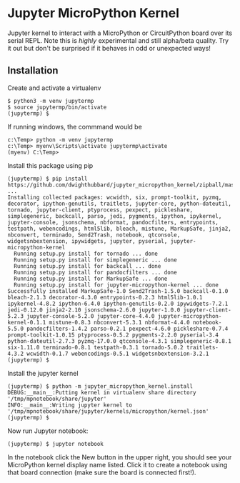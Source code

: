 # Jupyter MicroPython Kernel

Jupyter kernel to interact with a MicroPython or CircuitPython board over its serial REPL.  Note this is _highly_ experimental and still alpha/beta quality.  Try it out but don't be surprised if it behaves in odd or unexpected ways!

## Installation

Create and activate a virtualenv

``` console
$ python3 -m venv jupytermp
$ source jupytermp/bin/activate
(jupytermp) $
```

If running windows, the commmand would be

``` console
c:\Temp> python -m venv jupytermp
c:\Temp> myenv\Scripts\activate jupytermp\activate
(myenv) C:\Temp>
```

Install this package using pip

``` console
(jupytermp) $ pip install https://github.com/dwighthubbard/jupyter_micropython_kernel/zipball/master
...
Installing collected packages: wcwidth, six, prompt-toolkit, pyzmq, decorator, ipython-genutils, traitlets, jupyter-core, python-dateutil, tornado, jupyter-client, ptyprocess, pexpect, pickleshare, simplegeneric, backcall, parso, jedi, pygments, ipython, ipykernel, jupyter-console, jsonschema, nbformat, pandocfilters, entrypoints, testpath, webencodings, html5lib, bleach, mistune, MarkupSafe, jinja2, nbconvert, terminado, Send2Trash, notebook, qtconsole, widgetsnbextension, ipywidgets, jupyter, pyserial, jupyter-micropython-kernel
  Running setup.py install for tornado ... done
  Running setup.py install for simplegeneric ... done
  Running setup.py install for backcall ... done
  Running setup.py install for pandocfilters ... done
  Running setup.py install for MarkupSafe ... done
  Running setup.py install for jupyter-micropython-kernel ... done
Successfully installed MarkupSafe-1.0 Send2Trash-1.5.0 backcall-0.1.0 bleach-2.1.3 decorator-4.3.0 entrypoints-0.2.3 html5lib-1.0.1 ipykernel-4.8.2 ipython-6.4.0 ipython-genutils-0.2.0 ipywidgets-7.2.1 jedi-0.12.0 jinja2-2.10 jsonschema-2.6.0 jupyter-1.0.0 jupyter-client-5.2.3 jupyter-console-5.2.0 jupyter-core-4.4.0 jupyter-micropython-kernel-0.1.1 mistune-0.8.3 nbconvert-5.3.1 nbformat-4.4.0 notebook-5.5.0 pandocfilters-1.4.2 parso-0.2.1 pexpect-4.6.0 pickleshare-0.7.4 prompt-toolkit-1.0.15 ptyprocess-0.5.2 pygments-2.2.0 pyserial-3.4 python-dateutil-2.7.3 pyzmq-17.0.0 qtconsole-4.3.1 simplegeneric-0.8.1 six-1.11.0 terminado-0.8.1 testpath-0.3.1 tornado-5.0.2 traitlets-4.3.2 wcwidth-0.1.7 webencodings-0.5.1 widgetsnbextension-3.2.1
(jupytermp) $
```

Install the jupyter kernel

``` console
(jupytermp) $ python -m jupyter_micropython_kernel.install
DEBUG:__main__:Putting kernel in virtualenv share directory '/tmp/mpnotebook/share/jupyter'
INFO:__main__:Writing jupyter kernel to '/tmp/mpnotebook/share/jupyter/kernels/micropython/kernel.json'
(jupytermp) $
```

Now run Jupyter notebook:

``` console
(jupytermp) $ jupyter notebook
```

In the notebook click the New button in the upper right, you should see your
MicroPython kernel display name listed.  Click it to create a notebook using
that board connection (make sure the board is connected first!).
